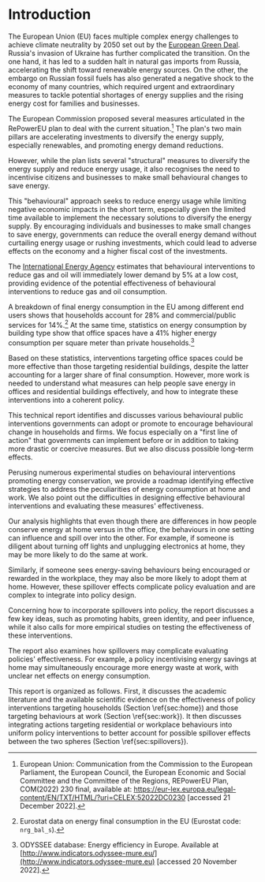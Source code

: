 # Introduction

The European Union (EU) faces multiple complex energy challenges to achieve climate neutrality by 2050 set out by the [European Green Deal](). Russia's invasion of Ukraine has further complicated the transition. On the one hand, it has led to a sudden halt in natural gas imports from Russia, accelerating the shift toward renewable energy sources. On the other, the embargo on Russian fossil fuels has also generated a negative shock to the economy of many countries, which required urgent and extraordinary measures to tackle potential shortages of energy supplies and the rising energy cost for families and businesses.

The European Commission proposed several measures articulated in the RePowerEU plan to deal with the current situation.[^repowereu] The plan's two main pillars are accelerating investments to diversify the energy supply, especially renewables, and promoting energy demand reductions. 

However, while the plan lists several "structural" measures to diversify the energy supply and reduce energy usage, it also recognises the need to incentivise citizens and businesses to make small behavioural changes to save energy. 

This "behavioural" approach seeks to reduce energy usage while limiting negative economic impacts in the short term, especially given the limited time available to implement the necessary solutions to diversify the energy supply.  By encouraging individuals and businesses to make small changes to save energy, governments can reduce the overall energy demand without curtailing energy usage or rushing investments, which could lead to adverse effects on the economy and a higher fiscal cost of the investments. 

The [International Energy Agency](www.iea.org) estimates that behavioural interventions to reduce gas and oil will immediately lower demand by 5% at a low cost, providing evidence of the potential effectiveness of behavioural interventions to reduce gas and oil consumption. 

A breakdown of final energy consumption in the EU among different end users shows that households account for 28% and commercial/public services for 14%.[^eurostat] At the same time, statistics on energy consumption by building type show that office spaces have a 41% higher energy consumption per square meter than private households.[^odyssee] 

[^odyssee]: ODYSSEE database: Energy efficiency in Europe. Available at [http://www.indicators.odyssee-mure.eu/](http://www.indicators.odyssee-mure.eu) [accessed 20 November 2022].

Based on these statistics, interventions targeting office spaces could be more effective than those targeting residential buildings, despite the latter accounting for a larger share of final consumption. However, more work is needed to understand what measures can help people save energy in offices and residential buildings effectively, and how to integrate these interventions into a coherent policy.

[^eurostat]: Eurostat data on energy final consumption in the EU (Eurostat code: `nrg_bal_s`).

[^repowereu]: European Union: Communication from the Commission to the European Parliament, the European Council, the European Economic and Social Committee and the Committee of the Regions, REPowerEU Plan, COM(2022) 230 final, available at: https://eur-lex.europa.eu/legal-content/EN/TXT/HTML/?uri=CELEX:52022DC0230 [accessed 21 December 2022].

This technical report identifies and discusses various behavioural public interventions governments can adopt or promote to encourage behavioural change in households and firms. We focus especially on a "first line of action" that governments can implement before or in addition to taking more drastic or coercive measures. But we also discuss possible long-term effects.  

Perusing numerous experimental studies on behavioural interventions promoting energy conservation, we provide a roadmap identifying effective strategies to address the peculiarities of energy consumption at home and work. We also point out the difficulties in designing effective behavioural interventions and evaluating these measures' effectiveness. 

Our analysis highlights that even though there are differences in how people conserve energy at home versus in the office, the behaviours in one setting can influence and spill over into the other. For example, if someone is diligent about turning off lights and unplugging electronics at home, they may be more likely to do the same at work. 

Similarly, if someone sees energy-saving behaviours being encouraged or rewarded in the workplace, they may also be more likely to adopt them at home. However, these spillover effects complicate policy evaluation and are complex to integrate into policy design. 


<!-- So, we encourage policymakers to work on better considering these effects, ensuring that their interventions do not offset but amplify energy conservation across contexts. -->

Concerning how to incorporate spillovers into policy, the report discusses a few key ideas, such as promoting habits, green identity, and peer influence, while it also calls for more empirical studies on testing the effectiveness of these interventions.

The report also examines how spillovers may complicate evaluating policies' effectiveness. For example, a policy incentivising energy savings at home may simultaneously encourage more energy waste at work, with unclear net effects on energy consumption. 

This report is organized as follows. First, it discusses the academic literature and the available scientific evidence on the effectiveness of policy interventions targeting households (Section \ref{sec:home}) and those targeting behaviours at work (Section \ref{sec:work}). It then discusses integrating actions targeting residential or workplace behaviours into uniform policy interventions to better account for possible spillover effects between the two spheres (Section \ref{sec:spillovers}). 


<!-- This literature review complements previous work primarily focused on policies to mobilise households to save energy [REF]. However, more research is needed to inform guidelines and recommendations. We identify two promising areas for future work. First, policymakers should support studies investigating workplace energy savings, especially regarding new forms of work organisation, such as remote working, online platforms, and electric transportation. A second promising avenue for research is developing new methods enabling policymakers to design policies that explicitly leverage spillovers between different settings and correctly consider these effects in the impact evaluation of their interventions. -->
